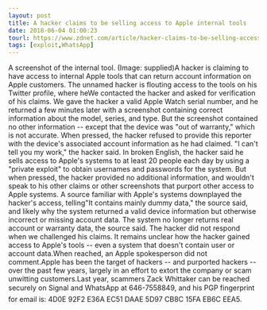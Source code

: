 ```yaml
---
layout: post
title: A hacker claims to be selling access to Apple internal tools
date: 2018-06-04 01:00:23
tourl: https://www.zdnet.com/article/hacker-claims-to-be-selling-access-to-apple-internal-tools/
tags: [exploit,WhatsApp]
---
```

A screenshot of the internal tool. (Image: supplied)A hacker is claiming to have access to internal Apple tools that can return account information on Apple customers. The unnamed hacker is flouting access to the tools on his Twitter profile, where heWe contacted the hacker and asked for verification of his claims. We gave the hacker a valid Apple Watch serial number, and he returned a few minutes later with a screenshot containing correct information about the model, series, and type. But the screenshot contained no other information -- except that the device was "out of warranty," which is not accurate. When pressed, the hacker refused to provide this reporter with the device's associated account information as he had claimed. "I can't tell you my work," the hacker said. In broken English, the hacker said he sells access to Apple's systems to at least 20 people each day by using a "private exploit" to obtain usernames and passwords for the system. But when pressed, the hacker provided no additional information, and wouldn't speak to his other claims or other screenshots that purport other access to Apple systems. A source familiar with Apple's systems downplayed the hacker's access, telling"It contains mainly dummy data," the source said, and likely why the system returned a valid device information but otherwise incorrect or missing account data. The system no longer returns real account or warranty data, the source said. The hacker did not respond when we challenged his claims. It remains unclear how the hacker gained access to Apple's tools -- even a system that doesn't contain user or account data.When reached, an Apple spokesperson did not comment.Apple has been the target of hackers -- and purported hackers -- over the past few years, largely in an effort to extort the company or scam unwitting customers.Last year, scammers Zack Whittaker can be reached securely on Signal and WhatsApp at 646-7558849, and his PGP fingerprint for email is: 4D0E 92F2 E36A EC51 DAAE 5D97 CB8C 15FA EB6C EEA5.